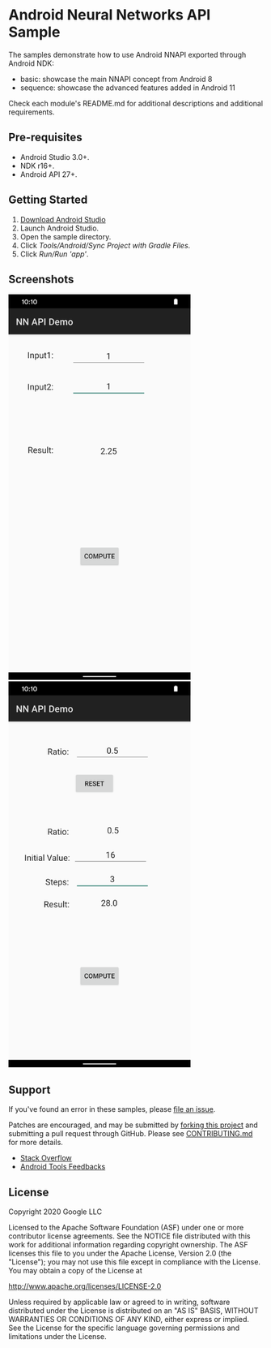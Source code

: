 Android Neural Networks API Sample
======

The samples demonstrate how to use Android NNAPI exported through Android NDK:

- basic: showcase the main NNAPI concept from Android 8
- sequence: showcase the advanced features added in Android 11

Check each module's README.md for additional descriptions and additional requirements.

Pre-requisites
--------------
- Android Studio 3.0+.
- NDK r16+.
- Android API 27+.

Getting Started
---------------
1. [Download Android Studio](http://developer.android.com/sdk/index.html)
1. Launch Android Studio.
1. Open the sample directory.
1. Click *Tools/Android/Sync Project with Gradle Files*.
1. Click *Run/Run 'app'*.

Screenshots
-----------
<img src="basic/screenshot.png" width="360">
<img src="sequence/screenshot.png" width="360">

Support
-------
If you've found an error in these samples, please [file an issue](https://github.com/android/ndk-samples/issues/new).

Patches are encouraged, and may be submitted by [forking this project](https://github.com/android/ndk-samples/fork) and
submitting a pull request through GitHub. Please see [CONTRIBUTING.md](../CONTRIBUTING.md) for more details.

- [Stack Overflow](http://stackoverflow.com/questions/tagged/android-ndk)
- [Android Tools Feedbacks](http://tools.android.com/feedback)

License
-------
Copyright 2020 Google LLC

Licensed to the Apache Software Foundation (ASF) under one or more contributor
license agreements.  See the NOTICE file distributed with this work for
additional information regarding copyright ownership.  The ASF licenses this
file to you under the Apache License, Version 2.0 (the "License"); you may not
use this file except in compliance with the License.  You may obtain a copy of
the License at

  http://www.apache.org/licenses/LICENSE-2.0

Unless required by applicable law or agreed to in writing, software
distributed under the License is distributed on an "AS IS" BASIS, WITHOUT
WARRANTIES OR CONDITIONS OF ANY KIND, either express or implied.  See the
License for the specific language governing permissions and limitations under
the License.
